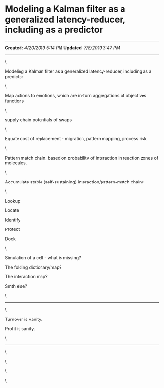 Modeling a Kalman filter as a generalized latency-reducer, including as a predictor
===================================================================================

  -------------- ---------------------
  **Created:**   *4/20/2019 5:14 PM*
  **Updated:**   *7/8/2019 3:47 PM*
  -------------- ---------------------

\

Modeling a Kalman filter as a generalized latency-reducer, including as
a predictor

\

Map actions to emotions, which are in-turn aggregations of objectives
functions

\

supply-chain potentials of swaps

\

Equate cost of replacement - migration, pattern mapping, process risk

\

Pattern match chain, based on probability of interaction in reaction
zones of molecules.

\

Accumulate stable (self-sustaining) interaction/pattern-match chains

\

Lookup

Locate

Identify

Protect

Dock

\

Simulation of a cell - what is missing?

The folding dictionary/map?

The interaction map?

Smth else?

\

------------------

\

Turnover is vanity.

Profit is sanity.

\

------------------

\

\

\

\

 
